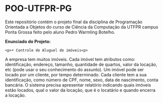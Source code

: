 # POO-UTFPR-PG

Este repositório contém o projeto final da disciplina de Programação Orientada a Objetos do curso de Ciência da Computação da UTFPR campus Ponta Grossa feito pelo aluno Pedro Warmling Botelho.<p><p>

<b> Enunciado do Projeto:</b>

    <p>• Controle de Aluguel de imóveis<p>
  A empresa tem muitos imóveis. Cada imóvel tem atributos como: identificação, endereço, tamanho, quantidade de quartos, valor da locação, etc (pode usar o seu conhecimento do assunto). Um imóvel pode ser locado por um cliente, por tempo determinado. Cada cliente tem a sua identificação, como número de CPF, nome, sexo, data de nascimento, conta
bancária. O sistema precisa apresentar relatório indicando quais imóveis estão locados, qual o valor da
locação, que é o locatário e quando encerra a locação.
